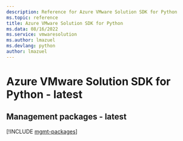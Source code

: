 ```yaml
---
description: Reference for Azure VMware Solution SDK for Python
ms.topic: reference
title: Azure VMware Solution SDK for Python
ms.data: 08/16/2022
ms.service: vmwaresolution
ms.author: lmazuel
ms.devlang: python
author: lmazuel
---
```

# Azure VMware Solution SDK for Python - latest

## Management packages - latest
[!INCLUDE [mgmt-packages](vmware-solution-mgmt-index.md)]